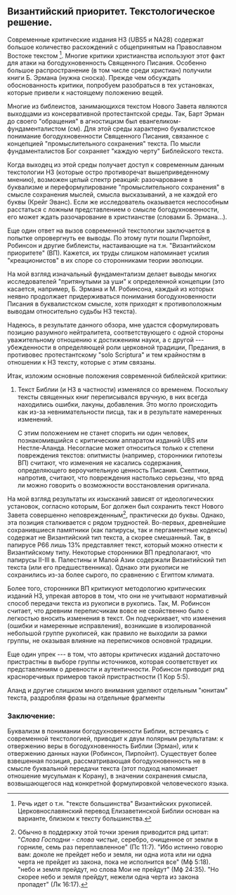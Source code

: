 ## Византийский приоритет. Текстологическое решение.

Современные критические издания НЗ (UBS5 и NA28) содержат большое количество расхождений с общепринятым на Православном Востоке текстом [^bp0002]. Многие критики христианства используют этот факт для атаки на богодухновенность Священного Писания. Особенно большое распространение (в том числе среди христиан) получили книги Б. Эрмана (нужна сноска). Прежде чем обсуждать обоснованность критики, попробуем разобраться в тех установках, которые привели к настоящему положению вещей.

Многие из библеистов, занимающихся текстом Нового Завета являются выходцами из консервативной протестантской среды. Так, Барт Эрман до своего "обращения" в агностицизм был евангеликом-фундаменталистом (см). Для этой среды характерно буквалистское понимание богодухновенности Священного Писания, связанное с концепцией "промыслительного сохранения" текста. По мысли фундаменталистов Бог сохраняет "каждую черту" Библейского текста. 

Когда выходец из этой среды получает доступ к современным данным текстологии НЗ (которые остро противоречат вышеприведенному мнению), возможен целый спектр реакций: разочарование в буквализме и переформулирование "промыслительного сохранения" в смысле сохранения мыслей, смысла высказываний, а не каждой его буквы (Крейг Эванс). Если же исследователь оказывается неспособным расстаться с ложным представлением о смысле богодухновенности, его может ждать разочарование в христианстве (словами Б. Эрмана...). 

Еще один ответ на вызов современной текстологии заключается в попытке опровергнуть ее выводы. По этому пути пошли Пирпойнт, Робинсон и другие библеисты, настаивающие на т.н. "Византийском приоритете" (ВП). Кажется, их труды слишком напоминает усилия "креационистов" в их споре со сторонниками теории эволюции.

На мой взгляд изначальный фундаментализм делает выводы многих исследователей "притянутыми за уши" к определенной концепции (это касается, например, Б. Эрмана и М. Робинсона, каждый из которых неявно продолжает придерживаться понимания богодухновенности Писания в буквалистском смысле, хотя приходят к противоположным выводам относительно судьбы НЗ текста).

Надеюсь, в результате данного обзора, мне удастся сформулировать позицию разумного нейтралитета, соответствующего с одной стороны уважительному отношению к достижениям науки, а с другой --- убежденности в определяющей роли церковной традиции, Предания, в противовес протестантскому "solo Scriptura" и тем крайностям в отношении к НЗ тексту, которые с этим связаны.

Итак, изложим основные положения современной библейской критики:

1. Текст Библии (и НЗ в частности) изменялся со временем. Поскольку тексты священных книг переписывался вручную, в них всегда находились ошибки, лакуны, добавления. Это могло происходить как из-за невнимательности писца, так и в результате намеренных изменений.

    С этим положением не станет спорить ни один человек, познакомившийся с критическим аппаратом изданий UBS или Нестле-Аланда. Несогласие может относиться только к степени повреждения текстов: опитмисты (например, сторонники гипотезы ВП) считают, что изменения не касались содержания, определяющего вероучительную ценность Писания. Скептики, напротив, считают, что повреждения настолько серьезны, что вряд ли можно говорить о возможности восстановления оригинала.


На мой взгляд результаты их изысканий зависят от идеологических установок, согласно которым, Бог должен был сохранить текст Нового Завета совершенно неповрежденным[^bp0001], практически до буквы. Однако, эта позиция сталкивается с рядом трудностей. Во-первых, древнейшие сохранившиеся памятники (как папирусы, так и пергаментные кодексы) содержат не Византийский тип текста, а скорее смешанный. Так, в папирусе P66 лишь 13% представляет текст, который можно отнести к Византийскому типу. Некоторые сторонники ВП предполагают, что папирусы II-III в. Палестины и Малой Азии содержали Византийский тип текста (или его предшественника). Однако эти рукописи не сохранились из-за более сырого, по сравнению с Египтом климата. 


<!--Однако эта идея пока не нашла фактического подтверждения. Другими словами, большинство сохранившихся древнейших рукописей принадлежит к Александрийскому типу, а это значит, что фактическое материальное свидетельство --- в пользу древности именно этого типа. Гипотеза ВП строится на гипотетических рассуждениях о том, каким должен был быть древний тип текста. Авторы критических изданий НЗ также прибегают к гипотетическим рассуждениям. Хотя на их стороне --- относительное большинство рукописей, содержащих александрийский тип текста, но реконструкция, предпринятая ими не содержится ни в одной из сохранившихся рукописей (или группе рукописей). Это полностью синтетический текст. -->

Более того, сторонники ВП критикуют методологию критических изданий НЗ, упрекая авторов в том, что они не учитывают нормативный способ передачи текста из рукописи в рукопись. Так, М. Робинсон считает, что древним переписчикам вовсе не свойственно было с легкостью вносить изменения в текст. Он подчеркивает, что изменения (ошибки и намеренные исправления), возникшие в изолированной небольшой группе рукописей, как правило не выходили за рамки группы, не оказывая влияние на переписчиков основной традиции.

Еще один упрек --- в том, что авторы критичесих изданий достаточно пристрастны в выборе группы источников, которая соответствует их представлениям о древности и аутентичности. Робинсон приводит ряд красноречивых примеров такой пристрастности (1 Кор 5:5).

Аланд и другие слишком много внимания уделяют отдельным "юнитам" текста, раздробляя фразы на отдельные фрагменты



### Заключение:

Буквализм в понимании богодухновенности Библии, встречаясь с современной текстологией, приводит к двум полярным результатам: к отвержению веры в богодухновенность Библии (Эрман), или к отвержению данных науки (Робинсон, Пирпойнт). Существует более взвешенная позиция, рассматривающая богодухновенность не в смысле буквальной передачи текста (этот подход напоминает отношение мусульман к Корану), в значении сохранения смысла, возвышающегося над конкретной формулировкой человеческого языка.

[^bp0001]: Обычно в поддержку этой точки зрения приводится ряд цитат:  
"*Слова Господни - слова чистые*, серебро, очищенное от земли в горниле, семь раз переплавленное" (Пс 11:7).
"Ибо истинно говорю вам: доколе не прейдет небо и земля, ни одна иота или ни одна черта не прейдет из закона, пока не исполнится все" (Мф 5:18).
"небо и земля прейдут, но слова Мои не прейдут" (Мф 24:35).
"Но скорее небо и земля прейдут, нежели одна черта из закона пропадет" (Лк 16:17).
<!--Впрочем, неясно, нужно ли понимать эти цитаты именно в контексте сохранности *всего текста* НЗ, а не только высказываний Господа.-->
[^bp0002]: Речь идет о т.н. "тексте большинства" Византийских рукописей. Церковнославянский перевод Елизаветинской Библии основан на варианте, близком к тексту большинства.
